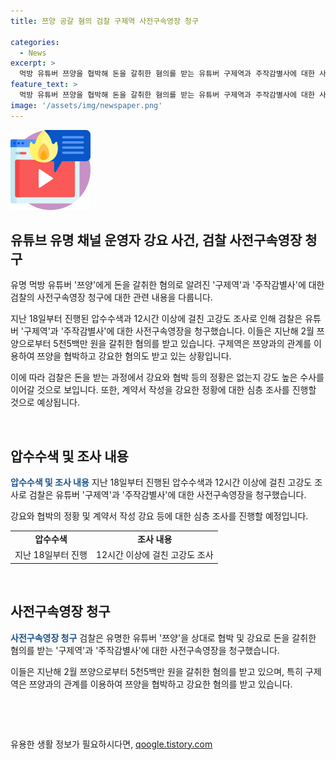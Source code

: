 ```yaml
---
title: 쯔양 공갈 혐의 검찰 구제역 사전구속영장 청구

categories:
  - News
excerpt: >
  먹방 유튜버 쯔양을 협박해 돈을 갈취한 혐의를 받는 유튜버 구제역과 주작감별사에 대한 사전구속영장 청구. 쯔양으로부터 5천5백만 원을 갈취한 혐의, 구제역은 협박과 강요한 혐의도. 검찰은 고강도 수사와 계약서 강요 여부 등을 집중 조사. 구제역은 정당한 계약 주장하며 쯔양은 협박 주장하고 영상 공개. 구속영장 심사는 조만간 예정. [YTN]
feature_text: >
  먹방 유튜버 쯔양을 협박해 돈을 갈취한 혐의를 받는 유튜버 구제역과 주작감별사에 대한 사전구속영장 청구. 쯔양으로부터 5천5백만 원을 갈취한 혐의, 구제역은 협박과 강요한 혐의도. 검찰은 고강도 수사와 계약서 강요 여부 등을 집중 조사. 구제역은 정당한 계약 주장하며 쯔양은 협박 주장하고 영상 공개. 구속영장 심사는 조만간 예정. [YTN]
image: '/assets/img/newspaper.png'
---
```


<p><img src="/assets/img/news.png" alt="rentncar 속보" /></p>

<h2 data-ke-size="size26">유튜브 유명 채널 운영자 강요 사건, 검찰 사전구속영장 청구</h2>

<p>유명 먹방 유튜버 '쯔양'에게 돈을 갈취한 혐의로 알려진 '구제역'과 '주작감별사'에 대한 검찰의 사전구속영장 청구에 대한 관련 내용을 다룹니다.</p>

<p>지난 18일부터 진행된 압수수색과 12시간 이상에 걸친 고강도 조사로 인해 검찰은 유튜버 '구제역'과 '주작감별사'에 대한 사전구속영장을 청구했습니다. 이들은 지난해 2월 쯔양으로부터 5천5백만 원을 갈취한 혐의를 받고 있습니다. 구제역은 쯔양과의 관계를 이용하여 쯔양을 협박하고 강요한 혐의도 받고 있는 상황입니다.</p>

<p>이에 따라 검찰은 돈을 받는 과정에서 강요와 협박 등의 정황은 없는지 강도 높은 수사를 이어갈 것으로 보입니다. 또한, 계약서 작성을 강요한 정황에 대한 심층 조사를 진행할 것으로 예상됩니다.  </p>

<p data-ke-size="size16">&nbsp;</p>

<h2 data-ke-size="size24">압수수색 및 조사 내용</h2>

<p><strong><span style="color: #1a5490;">압수수색 및 조사 내용</span></strong>
지난 18일부터 진행된 압수수색과 12시간 이상에 걸친 고강도 조사로 검찰은 유튜버 '구제역'과 '주작감별사'에 대한 사전구속영장을 청구했습니다.</p>

<p>강요와 협박의 정황 및 계약서 작성 강요 등에 대한 심층 조사를 진행할 예정입니다.</p>

<table>
  <tr>
    <td style="text-align: center; height: 17px;"><b>압수수색</b></td>
    <td style="text-align: center; height: 17px;"><b>조사 내용</b></td>
  </tr>
  <tr>
    <td style="text-align: center; height: 17px;">지난 18일부터 진행</td>
    <td style="text-align: center; height: 17px;">12시간 이상에 걸친 고강도 조사</td>
  </tr>
</table>

<p data-ke-size="size16">&nbsp;</p>

<h2 data-ke-size="size24">사전구속영장 청구</h2>

<p><strong><span style="color: #1a5490;">사전구속영장 청구</span></strong>
검찰은 유명한 유튜버 '쯔양'을 상대로 협박 및 강요로 돈을 갈취한 혐의를 받는 '구제역'과 '주작감별사'에 대한 사전구속영장을 청구했습니다.</p>

<p>이들은 지난해 2월 쯔양으로부터 5천5백만 원을 갈취한 혐의를 받고 있으며, 특히 구제역은 쯔양과의 관계를 이용하여 쯔양을 협박하고 강요한 혐의를 받고 있습니다. </p>

<p data-ke-size="size16">&nbsp;</p>

<p data-ke-size="size16">&nbsp;</p>
유용한 생활 정보가 필요하시다면, <a href="https://qoogle.tistory.com" rel="dofollow">qoogle.tistory.com</a>


